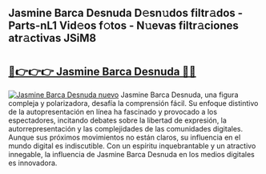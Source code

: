 ## Jasmine Barca Desnuda D𝚎sn𝚞dos filtr𝚊dos - Parts-nL1 Vid𝚎os f𝚘tos - N𝚞evas filtr𝚊ciones atr𝚊ctivas JSiM8

# <h2><a href="http://mb9q2o.tromn.icu/?c=Jasmine+Barca+Desnuda">🔗👉👉👉 Jasmine Barca Desnuda 🔗🔗</a></h2>

[![Jasmine Barca Desnuda nuevo](https://i.imgur.com/pEAQMta.gif)](http://mb9q2o.tromn.icu/?c=Jasmine+Barca+Desnuda)
Jasmine Barca Desnuda, una figura compleja y polarizadora, desafía la comprensión fácil. Su enfoque distintivo de la autopresentación en línea ha fascinado y provocado a los espectadores, incitando debates sobre la libertad de expresión, la autorrepresentación y las complejidades de las comunidades digitales. Aunque sus próximos movimientos no están claros, su influencia en el mundo digital es indiscutible. Con un espíritu inquebrantable y un atractivo innegable, la influencia de Jasmine Barca Desnuda en los medios digitales es innovadora.
